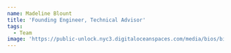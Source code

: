 ```yaml
---
name: Madeline Blount
title: 'Founding Engineer, Technical Advisor'
tags:
  - Team
image: 'https://public-unlock.nyc3.digitaloceanspaces.com/media/bios/bio-Madeline.png'
---
```


